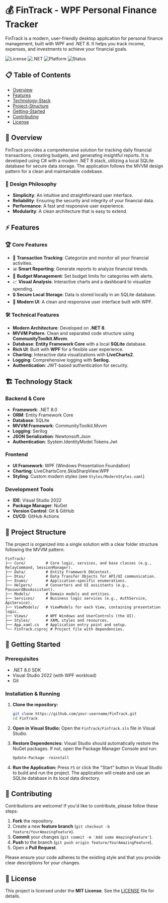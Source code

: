 # 💰 FinTrack - WPF Personal Finance Tracker

FinTrack is a modern, user-friendly desktop application for personal finance management, built with WPF and .NET 8. It helps you track income, expenses, and investments to achieve your financial goals.

![License](https://img.shields.io/badge/license-MIT-blue.svg)
![.NET](https://img.shields.io/badge/.NET-8.0-purple.svg)
![Platform](https://img.shields.io/badge/platform-Windows-lightgrey.svg)
![Status](https://img.shields.io/badge/status-In%20Development-yellow.svg)

## 📋 Table of Contents

- [Overview](#overview)
- [Features](#features)
- [Technology-Stack](#technology-stack)
- [Project-Structure](#project-structure)
- [Getting-Started](#getting-started)
- [Contributing](#contributing)
- [License](#license)

## 🎯 Overview

FinTrack provides a comprehensive solution for tracking daily financial transactions, creating budgets, and generating insightful reports. It is developed using C# with a modern .NET 8 stack, utilizing a local SQLite database for secure data storage. The application follows the MVVM design pattern for a clean and maintainable codebase.

### 🎨 Design Philosophy

-   **Simplicity**: An intuitive and straightforward user interface.
-   **Reliability**: Ensuring the security and integrity of your financial data.
-   **Performance**: A fast and responsive user experience.
-   **Modularity**: A clean architecture that is easy to extend.

## ⚡ Features

### 🏆 Core Features

-   💸 **Transaction Tracking**: Categorize and monitor all your financial activities.
-   📊 **Smart Reporting**: Generate reports to analyze financial trends.
-   🎯 **Budget Management**: Set budget limits for categories with alerts.
-   📈 **Visual Analysis**: Interactive charts and a dashboard to visualize spending.
-   🔒 **Secure Local Storage**: Data is stored locally in an SQLite database.
-   🎨 **Modern UI**: A clean and responsive user interface built with WPF.

### 🛠️ Technical Features

-   **Modern Architecture**: Developed on **.NET 8**.
-   **MVVM Pattern**: Clean and separated code structure using **CommunityToolkit.Mvvm**.
-   **Database**: **Entity Framework Core** with a local **SQLite** database.
-   **Rich UI**: Built with **WPF** for a flexible user experience.
-   **Charting**: Interactive data visualizations with **LiveCharts2**.
-   **Logging**: Comprehensive logging with **Serilog**.
-   **Authentication**: JWT-based authentication for security.

## 🏗️ Technology Stack

### Backend & Core
-   **Framework**: .NET 8.0
-   **ORM**: Entity Framework Core
-   **Database**: SQLite
-   **MVVM Framework**: CommunityToolkit.Mvvm
-   **Logging**: Serilog
-   **JSON Serialization**: Newtonsoft.Json
-   **Authentication**: System.IdentityModel.Tokens.Jwt

### Frontend
-   **UI Framework**: WPF (Windows Presentation Foundation)
-   **Charting**: LiveChartsCore.SkiaSharpView.WPF
-   **Styling**: Custom modern styles (see `Styles/ModernStyles.xaml`)

### Development Tools
-   **IDE**: Visual Studio 2022
-   **Package Manager**: NuGet
-   **Version Control**: Git & GitHub
-   **CI/CD**: GitHub Actions

## 📂 Project Structure

The project is organized into a single solution with a clear folder structure following the MVVM pattern.

```
FinTrack/
├── Core/         # Core logic, services, and base classes (e.g., RelayCommand, SessionManager).
├── Data/         # Entity Framework DbContext.
├── Dtos/         # Data Transfer Objects for API/UI communication.
├── Enums/        # Application-specific enumerations.
├── Helpers/      # Converters and UI assistants (e.g., PasswordBoxAssistant).
├── Models/       # Domain models and entities.
├── Services/     # Business logic services (e.g., AuthService, ApiService).
├── ViewModels/   # ViewModels for each View, containing presentation logic.
├── Views/        # WPF Windows and UserControls (the UI).
├── Styles/       # XAML styles and resources.
├── App.xaml.cs   # Application entry point and setup.
└── FinTrack.csproj # Project file with dependencies.
```

## 🚀 Getting Started

### Prerequisites

-   .NET 8.0 SDK
-   Visual Studio 2022 (with WPF workload)
-   Git

### Installation & Running

1.  **Clone the repository:**
    ```bash
    git clone https://github.com/your-username/FinTrack.git
    cd FinTrack
    ```

2.  **Open in Visual Studio:**
    Open the `FinTrack/FinTrack.sln` file in Visual Studio.

3.  **Restore Dependencies:**
    Visual Studio should automatically restore the NuGet packages. If not, open the Package Manager Console and run:
    ```powershell
    Update-Package -reinstall
    ```

4.  **Run the Application:**
    Press `F5` or click the "Start" button in Visual Studio to build and run the project. The application will create and use an SQLite database in its local data directory.

## 🤝 Contributing

Contributions are welcome! If you'd like to contribute, please follow these steps:

1.  **Fork** the repository.
2.  Create a new **feature branch** (`git checkout -b feature/YourAmazingFeature`).
3.  **Commit** your changes (`git commit -m 'Add some AmazingFeature'`).
4.  **Push** to the branch (`git push origin feature/YourAmazingFeature`).
5.  Open a **Pull Request**.

Please ensure your code adheres to the existing style and that you provide clear descriptions for your changes.

## 📄 License

This project is licensed under the **MIT License**. See the [LICENSE](LICENSE) file for details.